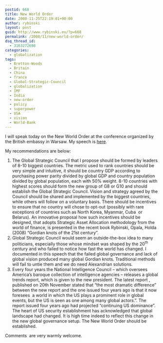 ```yaml
---
postid: 668
title: New World Order
date: 2008-11-25T22:19:01+00:00
author: rybinski
layout: post
guid: http://www.rybinski.eu/?p=668
permalink: /2008/11/new-world-order/
dsq_thread_id:
  - 3163272698
categories:
  - globalization
tags:
  - Bretton-Woods
  - Britain
  - China
  - france
  - Global-Strategic-Council
  - globalization
  - IMF
  - India
  - new-order
  - policy
  - superpower
  - USA
  - vision
  - World-Bank
---
```

I will speak today on the New World Order at the conference organized by the British embassy in Warsaw. My speech is [here](http://www.rybinski.eu/resources/non-modules.d/dispatcher/dispatch.php?id=2359).

My recommendations are below:

  1. The Global Strategic Council that I propose should be formed by leaders of 8-10 biggest countries. The metric used to rank countries should be very simple and intuitive, it should be country GDP according to purchasing power parity divided by global GDP and country population divided by global population, each with 50% weight. 8-10 countries with highest scores should form the new group of G8 or G10 and should establish the Global Strategic Council. Vision and strategy agreed by the Council should be shared and implemented by the biggest countries, while others will follow on a voluntary basis. There should be incentives to ensure that no country will chose to opt-out (possibly with rare exceptions of countries such as North Korea, Myanmar, Cuba  or Belarus). An innovative proposal how such incentives should be designed, that adopts Strategic Asset Allocation methodology from the world of finance, is presented in the recent book Rybinski, Opala, Holda (2008) “Gordian knots of the 21st century”.
  2. Global Strategic Council would seem an outside-the-box idea to many politicians, especially those whose mindset was shaped by the 20<sup>th</sup> century and who failed to notice how fast the world has changed. I documented in this speech that the failed global governance and lack of global vision produced many global Gordian knots. Traditional methods will fail to untie them and we do need Alexandrian solutions.
  3. Every four years the National Intelligence Council – which oversees America’s baroque collection of intelligence agencies – releases a global trends report, which is given to the new president. The latest report , published on 20th November stated that “the most dramatic difference” between the new report and the one issued four years ago is that it now foresees  a world in which the US plays a prominent role in global events, but the US is seen as one among many global actors.”. The report issued four years ago had projected “continuing US dominance”. The heart of US security establishment has acknowledged that global landscape had changed. It is high time indeed to reflect this change in the new global governance setup. The New World Order should be established.

Comments  are very warmly welcome.

